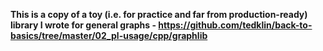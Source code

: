 **This is a copy of a toy (i.e. for practice and far from production-ready) library I wrote for general graphs - https://github.com/tedklin/back-to-basics/tree/master/02_pl-usage/cpp/graphlib**
